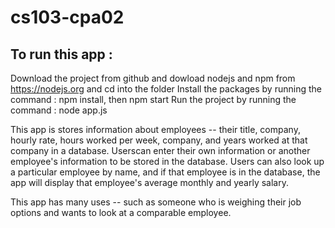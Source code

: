# cs103-cpa02
## To run this app :
Download the project from github and dowload nodejs and npm from https://nodejs.org and cd into the folder
Install the packages by running the command : npm install, then npm start
Run the project by running the command : node app.js



This app is stores information about employees -- their title, company, hourly rate, hours worked per week, company, and years worked at that company
in a database. Userscan enter their own information or another employee's information to be stored in the database. Users can also look up a particular
employee by name, and if that employee is in the database, the app will display that employee's average monthly and yearly salary. 

This app has many uses -- such as someone who is weighing their job options and wants to look at a comparable employee.
 
